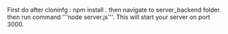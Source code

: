 First do after cloninfg : npm install .
then navigate to server_backend folder.
then run command '''node server.js'''.
This will start your server on port 3000.
